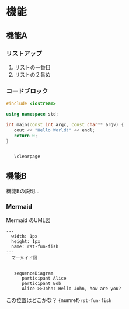 # 機能

## 機能A

### リストアップ

1. リストの一番目
2. リストの２番め

### コードブロック

```cpp
#include <iostream>

using namespace std;

int main(const int argc, const char** argv) {
   cout << "Hello World!" << endl;
   return 0;
}
```

```{raw} latex

   \clearpage
```
## 機能B

機能Bの説明...

### Mermaid

Mermaid のUML図

```{figure} ./1pix.png
---
  width: 1px
  height: 1px
  name: rst-fun-fish
---
  マーメイド図

```

```{mermaid}

   sequenceDiagram
      participant Alice
      participant Bob
      Alice->>John: Hello John, how are you?
```


この位置はどこかな？
{numref}`rst-fun-fish`